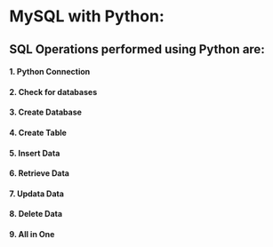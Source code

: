 # MySQL with Python:

## SQL Operations performed using Python are:

#### 1. Python Connection
#### 2. Check for databases
#### 3. Create Database
#### 4. Create Table
#### 5. Insert Data
#### 6. Retrieve Data
#### 7. Updata Data
#### 8. Delete Data
#### 9. All in One 
